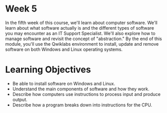 # Week 5

In the fifth week of this course, we'll learn about computer software. We'll learn about what software actually is and the different types of software you may encounter as an IT Support Specialist. We'll also explore how to manage software and revisit the concept of "abstraction." By the end of this module, you'll use the Qwiklabs environment to install, update and remove software on both Windows and Linux operating systems.

# Learning Objectives
* Be able to install software on Windows and Linux.
* Understand the main components of software and how they work.
* Describe how computers use instructions to process input and produce output.
* Describe how a program breaks down into instructions for the CPU.
